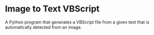 # Image to Text VBScript
A Python program that generates a VBScript file from a given text that is automatically detected from an image.
